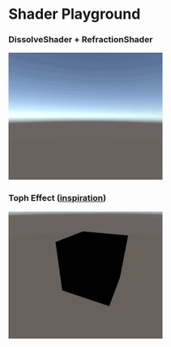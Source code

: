 # Shader Playground

### DissolveShader + RefractionShader
![Boom!](docs/boom.gif)

### Toph Effect ([inspiration](https://powerlisting.fandom.com/wiki/Seismic_Sense))
![~~~](docs/waves.gif)
